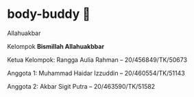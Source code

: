 # body-buddy 💪

Allahuakbar <br />

Kelompok **Bismillah Allahuakbbar** <br />

Ketua Kelompok: Rangga Aulia Rahman – 20/456849/TK/50673 <br />

Anggota 1: Muhammad Haidar Izzuddin – 20/460554/TK/51143 <br />

Anggota 2: Akbar Sigit Putra – 20/463590/TK/51582 <br />
